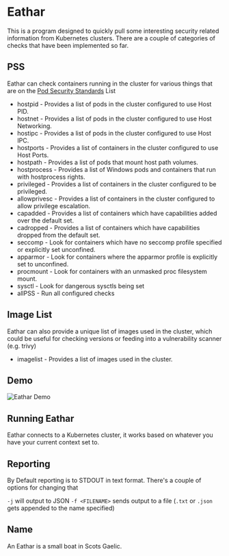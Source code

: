 # Eathar

This is a program designed to quickly pull some interesting security related information from Kubernetes clusters. There are a couple of categories of checks that have been implemented so far.

## PSS

Eathar can check containers running in the cluster for various things that are on the [Pod Security Standards](https://kubernetes.io/docs/concepts/security/pod-security-standards/) List

- hostpid - Provides a list of pods in the cluster configured to use Host PID.
- hostnet - Provides a list of pods in the cluster configured to use Host Networking.
- hostipc - Provides a list of pods in the cluster configured to use Host IPC.
- hostports - Provides a list of containers in the cluster configured to use Host Ports.
- hostpath - Provides a list of pods that mount host path volumes.
- hostprocess - Provides a list of Windows pods and containers that run with hostprocess rights.
- privileged - Provides a list of containers in the cluster configured to be privileged.
- allowprivesc - Provides a list of containers in the cluster configured to allow privilege escalation.
- capadded - Provides a list of containers which have capabilities added over the default set.
- cadropped - Provides a list of containers which have capabilities dropped from the default set.
- seccomp - Look for containers which have no seccomp profile specified or explicitly set unconfined.
- apparmor - Look for containers where the apparmor profile is explicitly set to unconfined.
- procmount - Look for containers with an unmasked proc filesystem mount.
- sysctl - Look for dangerous sysctls being set
- allPSS - Run all configured checks

## Image List

Eathar can also provide a unique list of images used in the cluster, which could be useful for checking versions or feeding into a vulnerability scanner (e.g. trivy)

- imagelist - Provides a list of images used in the cluster.

## Demo

![Eathar Demo](https://user-images.githubusercontent.com/68317/183242375-5420ce90-26aa-4d36-bae0-1583dfec1dd8.gif)

## Running Eathar

Eathar connects to a Kubernetes cluster, it works based on whatever you have your current context set to.

## Reporting

By Default reporting is to STDOUT in text format. There's a couple of options for changing that

`-j` will output to JSON
`-f <FILENAME>` sends output to a file (`.txt` or `.json` gets appended to the name specified)

## Name

An Eathar is a small boat in Scots Gaelic.